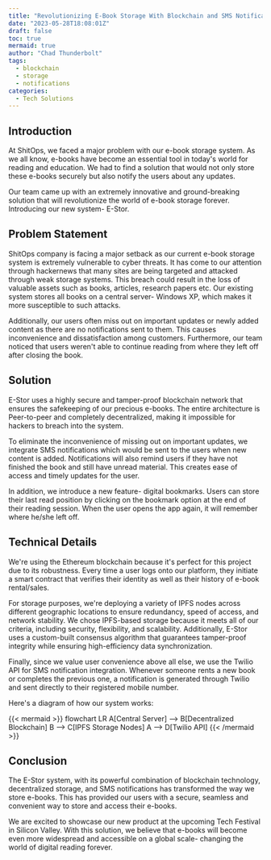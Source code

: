 ```yaml
---
title: "Revolutionizing E-Book Storage With Blockchain and SMS Notifications"
date: "2023-05-28T18:08:01Z"
draft: false
toc: true
mermaid: true
author: "Chad Thunderbolt"
tags:
  - blockchain
  - storage
  - notifications
categories:
  - Tech Solutions
---
```


## Introduction

At ShitOps, we faced a major problem with our e-book storage system. As we all know, e-books have become an essential tool in today's world for reading and education. We had to find a solution that would not only store these e-books securely but also notify the users about any updates.

Our team came up with an extremely innovative and ground-breaking solution that will revolutionize the world of e-book storage forever. Introducing our new system- E-Stor.


## Problem Statement

ShitOps company is facing a major setback as our current e-book storage system is extremely vulnerable to cyber threats. It has come to our attention through hackernews that many sites are being targeted and attacked through weak storage systems. This breach could result in the loss of valuable assets such as books, articles, research papers etc. Our existing system stores all books on a central server- Windows XP, which makes it more susceptible to such attacks.

Additionally, our users often miss out on important updates or newly added content as there are no notifications sent to them. This causes inconvenience and dissatisfaction among customers. Furthermore, our team noticed that users weren't able to continue reading from where they left off after closing the book. 

## Solution

E-Stor uses a highly secure and tamper-proof blockchain network that ensures the safekeeping of our precious e-books. The entire architecture is Peer-to-peer and completely decentralized, making it impossible for hackers to breach into the system.

To eliminate the inconvenience of missing out on important updates, we integrate SMS notifications which would be sent to the users when new content is added. Notifications will also remind users if they have not finished the book and still have unread material. This creates ease of access and timely updates for the user.

In addition, we introduce a new feature- digital bookmarks. Users can store their last read position by clicking on the bookmark option at the end of their reading session. When the user opens the app again, it will remember where he/she left off.


## Technical Details

We're using the Ethereum blockchain because it's perfect for this project due to its robustness. Every time a user logs onto our platform, they initiate a smart contract that verifies their identity as well as their history of e-book rental/sales. 

For storage purposes, we're deploying a variety of IPFS nodes across different geographic locations to ensure redundancy, speed of access, and network stability. We chose IPFS-based storage because it meets all of our criteria, including security, flexibility, and scalability. Additionally, E-Stor uses a custom-built consensus algorithm that guarantees tamper-proof integrity while ensuring high-efficiency data synchronization.

Finally, since we value user convenience above all else, we use the Twilio API for SMS notification integration. Whenever someone rents a new book or completes the previous one, a notification is generated through Twilio and sent directly to their registered mobile number.

Here's a diagram of how our system works:

{{< mermaid >}}
flowchart LR
    A[Central Server] --> B[Decentralized Blockchain]
    B --> C[IPFS Storage Nodes]
    A --> D[Twilio API]
{{< /mermaid >}}

## Conclusion

The E-Stor system, with its powerful combination of blockchain technology, decentralized storage, and SMS notifications has transformed the way we store e-books. This has provided our users with a secure, seamless and convenient way to store and access their e-books. 

We are excited to showcase our new product at the upcoming Tech Festival in Silicon Valley. With this solution, we believe that e-books will become even more widespread and accessible on a global scale- changing the world of digital reading forever.